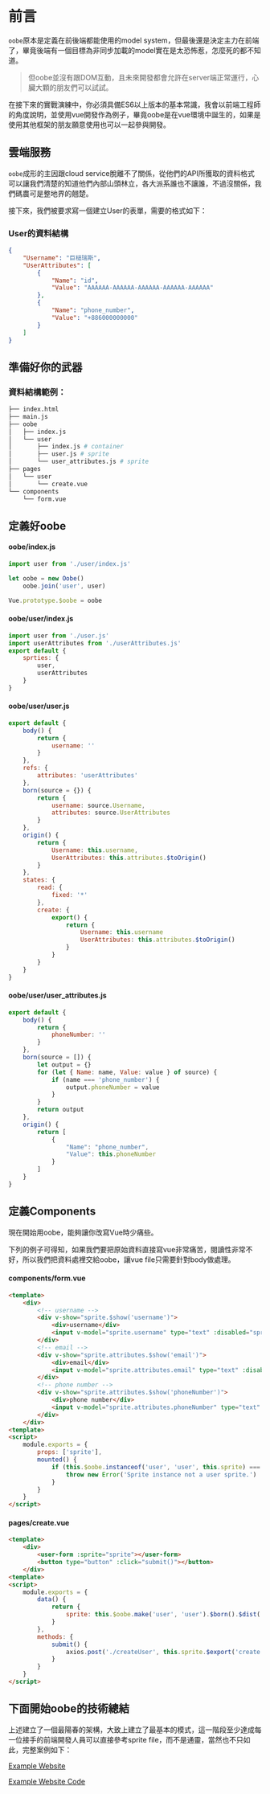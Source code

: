 # 前言

`oobe`原本是定義在前後端都能使用的model system，但最後還是決定主力在前端了，畢竟後端有一個目標為非同步加載的model實在是太恐怖惹，怎麼死的都不知道。

> 但oobe並沒有跟DOM互動，且未來開發都會允許在server端正常運行，心臟大顆的朋友們可以試試。

在接下來的實戰演練中，你必須具備ES6以上版本的基本常識，我會以前端工程師的角度說明，並使用vue開發作為例子，畢竟oobe是在vue環境中誕生的，如果是使用其他框架的朋友願意使用也可以一起參與開發。

## 雲端服務

`oobe`成形的主因跟cloud service脫離不了關係，從他們的API所獲取的資料格式可以讓我們清楚的知道他們內部山頭林立，各大派系誰也不讓誰，不過沒關係，我們碼農可是整地界的翹楚。

接下來，我們被要求寫一個建立User的表單，需要的格式如下：

### User的資料結構

```json
{
    "Username": "巨槌瑞斯",
    "UserAttributes": [
        {
            "Name": "id",
            "Value": "AAAAAA-AAAAAA-AAAAAA-AAAAAA-AAAAAA"
        },
        {
            "Name": "phone_number",
            "Value": "+886000000000"
        }
    ]
}
```

## 準備好你的武器

### 資料結構範例：

```bash
├── index.html
├── main.js
├── oobe
│   ├── index.js
│   └── user
│       ├── index.js # container
│       ├── user.js # sprite
│       └── user_attributes.js # sprite
├── pages
│   └── user
│       └── create.vue
└── components
    └── form.vue
```

## 定義好oobe

#### oobe/index.js

```js
import user from './user/index.js'

let oobe = new Oobe()
    oobe.join('user', user)

Vue.prototype.$oobe = oobe
```

#### oobe/user/index.js

```js
import user from './user.js'
import userAttributes from './userAttributes.js'
export default {
    sprties: {
        user,
        userAttributes
    }
}
```

#### oobe/user/user.js

```js
export default {
    body() {
        return {
            username: ''
        }
    },
    refs: {
        attributes: 'userAttributes'
    },
    born(source = {}) {
        return {
            username: source.Username,
            attributes: source.UserAttributes
        }
    },
    origin() {
        return {
            Username: this.username,
            UserAttributes: this.attributes.$toOrigin()
        }
    },
    states: {
        read: {
            fixed: '*'
        },
        create: {
            export() {
                return {
                    Username: this.username
                    UserAttributes: this.attributes.$toOrigin()
                }
            }
        }
    }
}
```

#### oobe/user/user_attributes.js

```js
export default {
    body() {
        return {
            phoneNumber: ''
        }
    },
    born(source = []) {
        let output = {}
        for (let { Name: name, Value: value } of source) {
            if (name === 'phone_number') {
                output.phoneNumber = value
            }
        }
        return output
    },
    origin() {
        return [
            {
                "Name": "phone_number",
                "Value": this.phoneNumber
            }
        ]
    }
}
```

## 定義Components

現在開始用oobe，能夠讓你改寫Vue時少痛些。

下列的例子可得知，如果我們要把原始資料直接寫vue非常痛苦，閱讀性非常不好，所以我們把資料處裡交給oobe，讓vue file只需要針對body做處理。

#### components/form.vue

```html
<template>
    <div>
        <!-- username -->
        <div v-show="sprite.$show('username')">
            <div>username</div>
            <input v-model="sprite.username" type="text" :disabled="sprite.$isFixed('username')">
        </div>
        <!-- email -->
        <div v-show="sprite.attributes.$show('email')">
            <div>email</div>
            <input v-model="sprite.attributes.email" type="text" :disabled="sprite.attributes.$isFixed('email')">
        </div>
        <!-- phone number -->
        <div v-show="sprite.attributes.$show('phoneNumber')">
            <div>phone number</div>
            <input v-model="sprite.attributes.phoneNumber" type="text" :disabled="sprite.attributes.$isFixed('phoneNumber')">
        </div>
    </div>
<template>
<script>
    module.exports = {
        props: ['sprite'],
        mounted() {
            if (this.$oobe.instanceof('user', 'user', this.sprite) === false) {
                throw new Error('Sprite instance not a user sprite.')
            }
        }
    }
</script>
```

#### pages/create.vue

```html
<template>
    <div>
        <user-form :sprite="sprite"></user-form>
        <button type="button" :click="submit()"></button>
    </div>
<template>
<script>
    module.exports = {
        data() {
            return {
                sprite: this.$oobe.make('user', 'user').$born().$dist('create')
            }
        },
        methods: {
            submit() {
                axios.post('./createUser', this.sprite.$export('create'))
            }
        }
    }
</script>
```

## 下面開始oobe的技術總結

上述建立了一個最陽春的架構，大致上建立了最基本的模式，這一階段至少達成每一位接手的前端開發人員可以直接參考sprite file，而不是通靈，當然也不只如此，完整案例如下：

[Example Website](https://softchef.github.io/oobe/example/)

[Example Website Code](https://github.com/SoftChef/oobe/tree/master/example)
